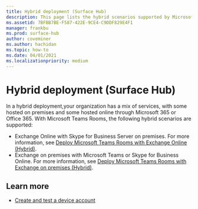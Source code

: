 ```yaml
---
title: Hybrid deployment (Surface Hub)
description: This page lists the hybrid scenarios supported by Microsoft Teams Rooms.
ms.assetid: 7BFBB7BE-F587-422E-9CE4-C9DDF829E4F1
manager: frankbu
ms.prod: surface-hub
author: coveminer
ms.author: hachidan
ms.topic: how-to
ms.date: 04/01/2021
ms.localizationpriority: medium
---
```


# Hybrid deployment (Surface Hub)

In a hybrid deployment,your organization has a mix of services, with some hosted on premises and some hosted online through Microsoft 365 or Office 365. With Microsoft Teams Rooms, the following hybrid scenarios are supported:

- Exchange Online with Skype for Business Server on premises. For more information, see [Deploy Microsoft Teams Rooms with Exchange Online (Hybrid)](/microsoftteams/rooms/with-exchange-online).
- Exchange on premises with Microsoft Teams or Skype for Business Online. For more information, see [Deploy Microsoft Teams Rooms with Exchange on premises (Hybrid)](/microsoftteams/rooms/with-exchange-on-premises).

## Learn more

- [Create and test a device account](create-and-test-a-device-account-surface-hub.md)